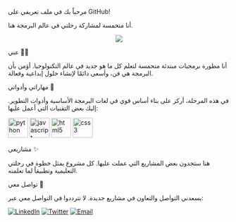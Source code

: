 مرحباً بك في ملف تعريفي على GitHub!

أنا متحمسة لمشاركة رحلتي في عالم البرمجة هنا.

<p align="center">
  <img src="https://capsule-render.vercel.app/api?type=waving&color=gradient&height=100&section=header&text=مرحباً%20بالجميع!%20👋&fontSize=50"/>
</p>

عني 👩‍💻

أنا مطورة برمجيات مبتدئة متحمسة لتعلم كل ما هو جديد في عالم التكنولوجيا. أؤمن بأن البرمجة هي فن، وأسعى دائمًا لإنشاء حلول إبداعية وفعالة.

مهاراتي وأدواتي 🧰

في هذه المرحلة، أركز على بناء أساس قوي في لغات البرمجة الأساسية وأدوات التطوير. إليك بعض التقنيات التي أعمل عليها:

<p align="left">
  <img src="https://cdn.jsdelivr.net/gh/devicons/devicon/icons/python/python-original.svg" alt="python" width="45" height="45"/>
  <img src="https://cdn.jsdelivr.net/gh/devicons/devicon/icons/javascript/javascript-original.svg" alt="javascript" width="45" height="45"/>
  <img src="https://cdn.jsdelivr.net/gh/devicons/devicon/icons/html5/html5-original.svg" alt="html5" width="45" height="45"/>
  <img src="https://cdn.jsdelivr.net/gh/devicons/devicon/icons/css3/css3-original.svg" alt="css3" width="45" height="45"/>
</p>

مشاريعي ✨

هنا ستجدون بعض المشاريع التي عملت عليها. كل مشروع يمثل خطوة في رحلتي التعليمية وتطبيقاً لما تعلمته.

<!-- سيتم إضافة تفاصيل المشاريع هنا لاحقاً -->

تواصل معي 💬

يسعدني التواصل والتعاون في مشاريع جديدة. لا تترددوا في التواصل معي عبر:

<p align="left">
  <a href="#" target="_blank"><img src="https://img.shields.io/badge/LinkedIn-0077B5?style=for-the-badge&logo=linkedin&logoColor=white" alt="LinkedIn"/></a>
  <a href="#" target="_blank"><img src="https://img.shields.io/badge/Twitter-1DA1F2?style=for-the-badge&logo=twitter&logoColor=white" alt="Twitter"/></a>
  <a href="#" target="_blank"><img src="https://img.shields.io/badge/Email-D14836?style=for-the-badge&logo=gmail&logoColor=white" alt="Email"/></a>
</p>

